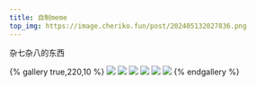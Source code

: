 ```yaml
---
title: 自制meme
top_img: https://image.cheriko.fun/post/202405132027836.png
---
```


杂七杂八的东西

{% gallery true,220,10 %}
![](https://image.cheriko.fun/post/202405132027836.png)
![](https://image.cheriko.fun/post/202405132027325.png)
![](https://image.cheriko.fun/post/202405132027463.png)
![](https://image.cheriko.fun/post/202405132028162.jpg)
![](https://image.cheriko.fun/post/202405132028328.jpg)
![](https://image.cheriko.fun/post/202405132111278.jpg)
{% endgallery %}

